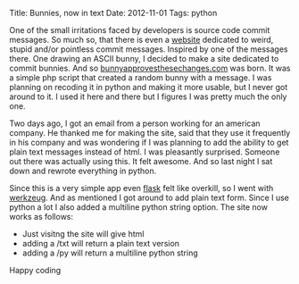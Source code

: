 Title: Bunnies, now in text
Date: 2012-11-01
Tags: python

One of the small irritations faced by developers is source code commit messages. So much so, that there is even a [website](http://whatthecommit.com) dedicated to weird, stupid and/or pointless commit messages. Inspired by one of the messages there. One drawing an ASCII bunny, I decided to make a site dedicated to commit bunnies. And so [bunnyapprovesthesechanges.com](http://bunnyapprovesthesechanges.com) was born. It was a simple php script that created a random bunny with a message. I was planning on recoding it in python and making it more usable, but I never got around to it. I used it here and there but I figures I was pretty much the only one.

Two days ago, I got an email from a person working for an american company. He thanked me for making the site, said that they use it frequently in his company and was wondering if I was planning to add the ability to get plain text messages instead of html. I was pleasantly surprised. Someone out there was actually using this. It felt awesome. And so last night I sat down and rewrote everything in python.

Since this is a very simple app even [flask](http://flask.pocoo.org) felt like overkill, so I went with [werkzeug](http://werkzeug.pocoo.org). And as mentioned I got around to add plain text form. Since I use python a lot I also added a multiline python string option. The site now works as follows:

* Just visitng the site will give html
* adding a /txt will return a plain text version
* adding a /py will return a multiline python string

Happy coding